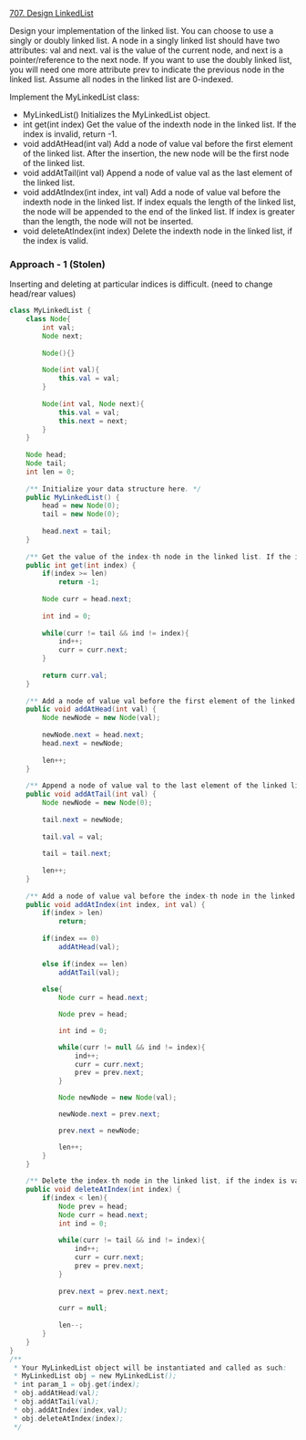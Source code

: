
[707. Design LinkedList]()

Design your implementation of the linked list. You can choose to use a singly or doubly linked list.
A node in a singly linked list should have two attributes: val and next. val is the value of the current node, and next is a pointer/reference to the next node.
If you want to use the doubly linked list, you will need one more attribute prev to indicate the previous node in the linked list. Assume all nodes in the linked list are 0-indexed.

Implement the MyLinkedList class:

- MyLinkedList() Initializes the MyLinkedList object.
- int get(int index) Get the value of the indexth node in the linked list. If the index is invalid, return -1.
- void addAtHead(int val) Add a node of value val before the first element of the linked list. After the insertion, the new node will be the first node of the linked list.
- void addAtTail(int val) Append a node of value val as the last element of the linked list.
- void addAtIndex(int index, int val) Add a node of value val before the indexth node in the linked list. If index equals the length of the linked list, the node will be appended to the end of the linked list. If index is greater than the length, the node will not be inserted.
- void deleteAtIndex(int index) Delete the indexth node in the linked list, if the index is valid.

### Approach - 1 (Stolen)

Inserting and deleting at particular indices is difficult. (need to change head/rear values)

```java
class MyLinkedList {
    class Node{
        int val;
        Node next;
        
        Node(){}
        
        Node(int val){
            this.val = val;
        }
        
        Node(int val, Node next){
            this.val = val;
            this.next = next;
        }
    }
    
    Node head;
    Node tail;
    int len = 0;
    
    /** Initialize your data structure here. */
    public MyLinkedList() {
        head = new Node(0);
        tail = new Node(0);
        
        head.next = tail;
    }
    
    /** Get the value of the index-th node in the linked list. If the index is invalid, return -1. */
    public int get(int index) {
        if(index >= len)
            return -1;
        
        Node curr = head.next;
        
        int ind = 0;
        
        while(curr != tail && ind != index){
            ind++;
            curr = curr.next;
        }
    
        return curr.val;
    }
    
    /** Add a node of value val before the first element of the linked list. After the insertion, the new node will be the first node of the linked list. */
    public void addAtHead(int val) {
        Node newNode = new Node(val);
        
        newNode.next = head.next;
        head.next = newNode;
        
        len++;
    }
    
    /** Append a node of value val to the last element of the linked list. */
    public void addAtTail(int val) {
        Node newNode = new Node(0);
        
        tail.next = newNode;
        
        tail.val = val;
        
        tail = tail.next;
        
        len++;
    }
    
    /** Add a node of value val before the index-th node in the linked list. If index equals to the length of linked list, the node will be appended to the end of linked list. If index is greater than the length, the node will not be inserted. */
    public void addAtIndex(int index, int val) {
        if(index > len)
            return;
        
        if(index == 0)
            addAtHead(val);
        
        else if(index == len)
            addAtTail(val);
        
        else{
            Node curr = head.next;

            Node prev = head;

            int ind = 0;

            while(curr != null && ind != index){
                ind++;
                curr = curr.next;
                prev = prev.next;
            }

            Node newNode = new Node(val);

            newNode.next = prev.next;

            prev.next = newNode;

            len++;
        }
    }
    
    /** Delete the index-th node in the linked list, if the index is valid. */
    public void deleteAtIndex(int index) {
        if(index < len){
            Node prev = head;
            Node curr = head.next;
            int ind = 0;
            
            while(curr != tail && ind != index){
                ind++;
                curr = curr.next;
                prev = prev.next;
            }
            
            prev.next = prev.next.next;
            
            curr = null;
            
            len--;
        }
    }
}
/**
 * Your MyLinkedList object will be instantiated and called as such:
 * MyLinkedList obj = new MyLinkedList();
 * int param_1 = obj.get(index);
 * obj.addAtHead(val);
 * obj.addAtTail(val);
 * obj.addAtIndex(index,val);
 * obj.deleteAtIndex(index);
 */
```